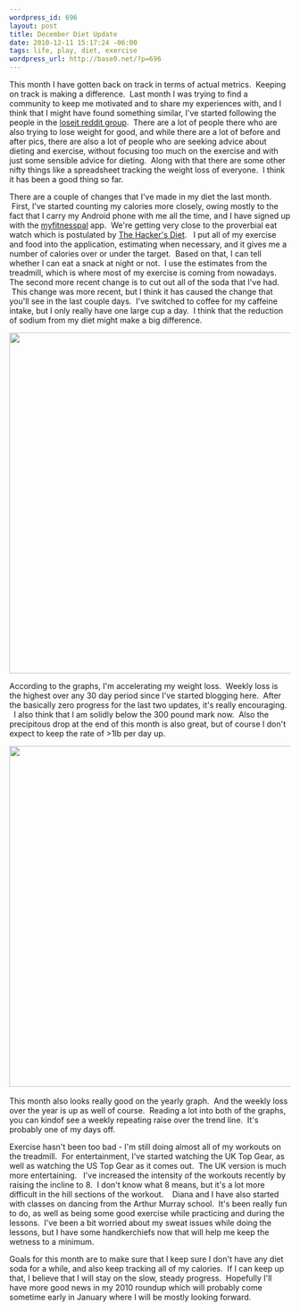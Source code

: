 ```yaml
--- 
wordpress_id: 696
layout: post
title: December Diet Update
date: 2010-12-11 15:17:24 -06:00
tags: life, play, diet, exercise
wordpress_url: http://base0.net/?p=696
---
```

This month I have gotten back on track in terms of actual metrics.  Keeping on track is making a difference.  Last month I was trying to find a community to keep me motivated and to share my experiences with, and I think that I might have found something similar, I've started following the people in the <a href="http://reddit.com/r/loseit/">loseit reddit group</a>.  There are a lot of people there who are also trying to lose weight for good, and while there are a lot of before and after pics, there are also a lot of people who are seeking advice about dieting and exercise, without focusing too much on the exercise and with just some sensible advice for dieting.  Along with that there are some other nifty things like a spreadsheet tracking the weight loss of everyone.  I think it has been a good thing so far.

There are a couple of changes that I've made in my diet the last month.  First, I've started counting my calories more closely, owing mostly to the fact that I carry my Android phone with me all the time, and I have signed up with the <a href="http://www.myfitnesspal.com/android">myfitnesspal</a> app.  We're getting very close to the proverbial eat watch which is postulated by <a href="http://www.fourmilab.ch/hackdiet/www/hackdiet.html">The Hacker's Diet</a>.   I put all of my exercise and food into the application, estimating when necessary, and it gives me a number of calories over or under the target.  Based on that, I can tell whether I can eat a snack at night or not.  I use the estimates from the treadmill, which is where most of my exercise is coming from nowadays.   The second more recent change is to cut out all of the soda that I've had.  This change was more recent, but I think it has caused the change that you'll see in the last couple days.  I've switched to coffee for my caffeine intake, but I only really have one large cup a day.  I think that the reduction of sodium from my diet might make a big difference.﻿

<a href="http://base0.net/wp-content/uploads/2010/12/30d-dec11.png"><img class="alignnone size-full wp-image-697" title="Diet Progress December 11 - 30 days" src="http://base0.net/wp-content/uploads/2010/12/30d-dec11.png" alt="" width="610" /></a>

According to the graphs, I'm accelerating my weight loss.  Weekly loss is the highest over any 30 day period since I've started blogging here.  After the basically zero progress for the last two updates, it's really encouraging.   I also think that I am solidly below the 300 pound mark now.  Also the precipitous drop at the end of this month is also great, but of course I don't expect to keep the rate of &gt;1lb per day up.

﻿<a href="http://base0.net/wp-content/uploads/2010/12/ytd-dec9.png"><img class="alignnone size-full wp-image-698" title="Diet Progress Year to Date - December 9" src="http://base0.net/wp-content/uploads/2010/12/ytd-dec9.png" alt="" width="610" /></a>﻿

This month also looks really good on the yearly graph.  And the weekly loss over the year is up as well of course.  Reading a lot into both of the graphs, you can kindof see a weekly repeating raise over the trend line.  It's probably one of my days off.

Exercise hasn't been too bad - I'm still doing almost all of my workouts on the treadmill.  For entertainment, I've started watching the UK Top Gear, as well as watching the US Top Gear as it comes out.  The UK version is much more entertaining.   I've increased the intensity of the workouts recently by raising the incline to 8.  I don't know what 8 means, but it's a lot more difficult in the hill sections of the workout.    Diana and I have also started with classes on dancing from the Arthur Murray school.  It's been really fun to do, as well as being some good exercise while practicing and during the lessons.  I've been a bit worried about my sweat issues while doing the lessons, but I have some handkerchiefs now that will help me keep the wetness to a minimum.

Goals for this month are to make sure that I keep sure I don't have any diet soda for a while, and also keep tracking all of my calories.  If I can keep up that, I believe that I will stay on the slow, steady progress.  Hopefully I'll have more good news in my 2010 roundup which will probably come sometime early in January where I will be mostly looking forward.
